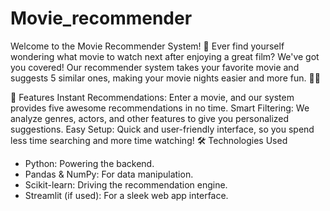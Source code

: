 # Movie_recommender
Welcome to the Movie Recommender System! 🎉 Ever find yourself wondering what movie to watch next after enjoying a great film? We've got you covered! Our recommender system takes your favorite movie and suggests 5 similar ones, making your movie nights easier and more fun. 🍿✨

🚀 Features
Instant Recommendations: Enter a movie, and our system provides five awesome recommendations in no time.
Smart Filtering: We analyze genres, actors, and other features to give you personalized suggestions.
Easy Setup: Quick and user-friendly interface, so you spend less time searching and more time watching!
🛠️ Technologies Used
- Python: Powering the backend.
- Pandas & NumPy: For data manipulation.
- Scikit-learn: Driving the recommendation engine.
- Streamlit (if used): For a sleek web app interface.
